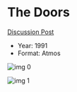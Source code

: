 # The Doors

[Discussion Post](https://www.avsforum.com/threads/bass-eq-for-filtered-movies.2995212/post-58336018)

* Year: 1991
* Format: Atmos

![img 0](https://i.imgur.com/Yth3qNV.jpg)

![img 1](https://i.imgur.com/PZWw0DH.jpg)

